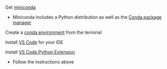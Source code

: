 Get [miniconda](https://docs.conda.io/en/latest/miniconda.html)
- Miniconda includes a Python distribution as well as the [Conda package manager](https://en.wikipedia.org/wiki/Conda_(package_manager))

Create a [conda environment](https://docs.conda.io/projects/conda/en/latest/user-guide/tasks/manage-environments.html) from the terminal

Install [VS Code](https://code.visualstudio.com/docs/setup/setup-overview) for your IDE

Install [VS Code Python Extension](https://code.visualstudio.com/docs/python/python-tutorial)
- Follow the instructions above
